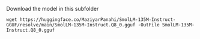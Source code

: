 Download the model in this subfolder

```
wget https://huggingface.co/MaziyarPanahi/SmolLM-135M-Instruct-GGUF/resolve/main/SmolLM-135M-Instruct.Q8_0.gguf -OutFile SmolLM-135M-Instruct.Q8_0.gguf
```

